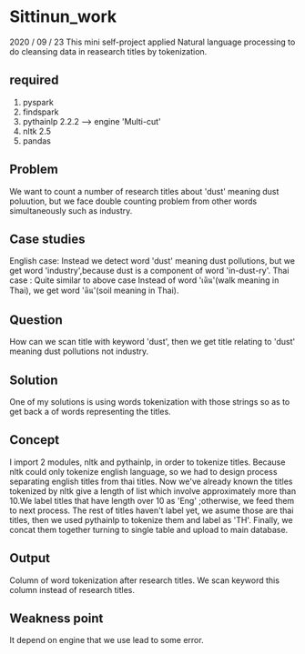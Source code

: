 # Sittinun_work
 2020 / 09 / 23 
 This mini self-project applied Natural language processing to do cleansing data in reasearch titles by tokenization.
 
 required 
 ------------
 1. pyspark
 2. findspark
 3. pythainlp 2.2.2 --> engine 'Multi-cut'
 4. nltk 2.5
 5. pandas
 
 Problem
 ------------
 We want to count a number of research titles about 'dust' meaning dust poluution, but we face double counting problem from other words simultaneously such as industry. 
 
 Case studies
 ------------
 English case: Instead we detect word 'dust' meaning dust pollutions, but we get word 'industry',because dust is a component of word 'in-dust-ry'.
 Thai case   : Quite similar to above case Instead of word 'เดิน'(walk meaning in Thai), we get word 'ดิน'(soil meaning in Thai).
 
 Question 
 ------------
 How can we scan title with keyword 'dust', then we get title relating to 'dust' meaning dust pollutions not industry.         
 
 Solution
 ------------
 One of my solutions is using words tokenization with those strings so as to get back a of words representing the titles.  
 
 Concept
 -------------
 I import 2 modules, nltk and pythainlp, in order to tokenize titles. Because nltk could only tokenize english language, so we had to design process separating english
 titles from thai titles. Now we've already known the titles tokenized by nltk give a length of list which involve approximately more than 10.We label titles that have length over 10 as 'Eng' ;otherwise, we feed them to next process. The rest of titles haven't label yet, we asume those are thai titles, then we used
 pythainlp to tokenize them and label as 'TH'. Finally, we concat them together turning to single table and upload to main database.  

Output
-------------
Column of word tokenization after research titles. We scan keyword this column instead of research titles.

Weakness point
--------------
It depend on engine that we use lead to some error.       
 
 
 
 
 
 
 
 
